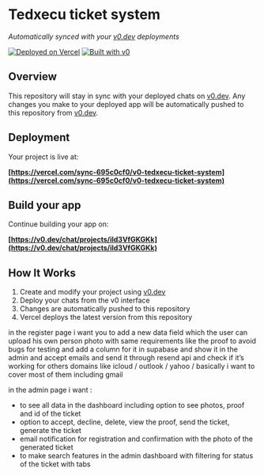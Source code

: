 # Tedxecu ticket system

*Automatically synced with your [v0.dev](https://v0.dev) deployments*

[![Deployed on Vercel](https://img.shields.io/badge/Deployed%20on-Vercel-black?style=for-the-badge&logo=vercel)](https://vercel.com/sync-695c0cf0/v0-tedxecu-ticket-system)
[![Built with v0](https://img.shields.io/badge/Built%20with-v0.dev-black?style=for-the-badge)](https://v0.dev/chat/projects/ild3VfGKGKk)

## Overview

This repository will stay in sync with your deployed chats on [v0.dev](https://v0.dev).
Any changes you make to your deployed app will be automatically pushed to this repository from [v0.dev](https://v0.dev).

## Deployment

Your project is live at:

**[https://vercel.com/sync-695c0cf0/v0-tedxecu-ticket-system](https://vercel.com/sync-695c0cf0/v0-tedxecu-ticket-system)**

## Build your app

Continue building your app on:

**[https://v0.dev/chat/projects/ild3VfGKGKk](https://v0.dev/chat/projects/ild3VfGKGKk)**

## How It Works

1. Create and modify your project using [v0.dev](https://v0.dev)
2. Deploy your chats from the v0 interface
3. Changes are automatically pushed to this repository
4. Vercel deploys the latest version from this repository


in the register page i want you to add a new data field which the user can upload his own person photo with same requirements like the proof to avoid bugs for testing and add a column for it in supabase and show it in the admin and accept emails and send it through resend api and check if
it’s working for others domains like icloud / outlook / yahoo / basically i want to cover most of them including gmail

in the admin page i want : 
- to see all data in the dashboard including option to see photos, proof and id of the ticket
- option to accept, decline, delete, view the proof, send the ticket, generate the ticket 
- email notification for registration and confirmation with the photo of the generated ticket
- to make search features in the admin dashboard with filtering for status of the ticket with tabs
